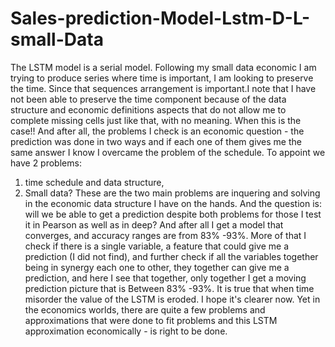# Sales-prediction-Model-Lstm-D-L-small-Data
The LSTM model is a serial model. Following my small data economic 
I am trying to produce series where time is important, 
I am looking to preserve the time. Since that sequences arrangement is
important.I note that I have not been able to preserve the time component
because of the data structure and economic definitions aspects that do not 
allow me to complete missing cells just like that, with no meaning. When this
is the case!! And after all, the problems I check is an economic question - 
the prediction was done in two ways and if each one of them gives me the 
same answer I know I overcame the problem of the schedule. 
To appoint we have 2 problems: 
1) time schedule and data structure, 
2) Small data? 
    These are the two main problems are inquering and solving in the economic
data structure I have on the hands. And the question is: will we be able to 
get a prediction despite both problems for those I test it in Pearson as well 
as in deep? And after all I get a model that converges, and accuracy ranges are 
from 83% -93%. More of that I check if there is a single variable, a feature 
that could give me a prediction (I did not find), and further check if all the 
variables together being in synergy each one to other, they together can give 
me a prediction, and here I see that together, only together I get a moving 
prediction picture that is Between 83% -93%. It is true that when time misorder
the value of the LSTM is eroded. I hope it's clearer now. Yet in 
the economics worlds, there are quite a few problems and approximations that 
were done to fit problems and this LSTM approximation economically - 
is right to be done.

